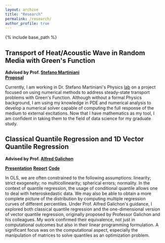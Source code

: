 ```yaml
---
layout: archive
title: "Research"
permalink: /research/
author_profile: true
---
```


{% include base_path %}

## Transport of Heat/Acoustic Wave in Random Media with Green's Function 
**Advised by Prof. [Stefano Martiniani](https://as.nyu.edu/faculty/stefano-martiniani.html)**  
**[Proposal](https://erichu12138.github.io/files/DURF_Proposal.pdf)**

Currently, I am working in Dr. Stefano Martiniani's Physics [lab](https://martinianilab.org/index.html) on a project focused on using numerical methods to address steady-state transport problems with Green's Function. Although without a formal Physics background, I am using my knowledge in PDE and numerical analysis to develop a numerical solver capable of computing the full response of the medium to external excitations. Now that I have mathematics as my tool, I am confident in taking them to the field of data science for my graduate study. 

## Classical Quantile Regression and 1D Vector Quantile Regression 
**Advised by Prof. [Alfred Galichon](https://alfredgalichon.com/)**  

**[Presentation](https://erichu12138.github.io/files/SURE_slides.pdf)** **[Report](https://erichu12138.github.io/files/SURE_report.pdf)** **[Code](https://github.com/erichu12138/erichu12138.github.io/blob/master/files/1D_VQR.ipynb)**  

In OLS, we are often constrained to the following assumptions: linearity; strict exogeneity; no multicollinearity; spherical errors; normality. In the context of quantile regression, the usage of conditional quantile allows one to deal with heteroskedastic data. We may also be able to obtain a more complete picture of the distribution by computing multiple regression curves of different percentiles. Under Prof. Alfred Galichon's guidance, I explored both classical quantile regression and the one-dimensional version of vector quantile regression, originally proposed by Professor Galichon and his colleagues. My work confirmed their equivalence, not just in computational outcomes but also in their linear programming formulation. A significant focus was on the computational aspect, especially the manipulation of matrices to solve quantiles as an optimization problem.

